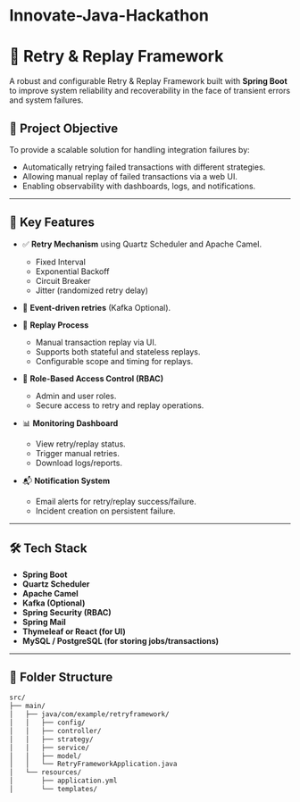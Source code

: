 # Innovate-Java-Hackathon

# 🔁 Retry & Replay Framework

A robust and configurable Retry & Replay Framework built with **Spring Boot** to improve system reliability and recoverability in the face of transient errors and system failures.

## 📌 Project Objective

To provide a scalable solution for handling integration failures by:

- Automatically retrying failed transactions with different strategies.
- Allowing manual replay of failed transactions via a web UI.
- Enabling observability with dashboards, logs, and notifications.

---

## 🚀 Key Features

- ✅ **Retry Mechanism** using Quartz Scheduler and Apache Camel.
  - Fixed Interval
  - Exponential Backoff
  - Circuit Breaker
  - Jitter (randomized retry delay)

- 🧪 **Event-driven retries** (Kafka Optional).

- 🔁 **Replay Process**
  - Manual transaction replay via UI.
  - Supports both stateful and stateless replays.
  - Configurable scope and timing for replays.

- 👤 **Role-Based Access Control (RBAC)**
  - Admin and user roles.
  - Secure access to retry and replay operations.

- 📊 **Monitoring Dashboard**
  - View retry/replay status.
  - Trigger manual retries.
  - Download logs/reports.

- 📬 **Notification System**
  - Email alerts for retry/replay success/failure.
  - Incident creation on persistent failure.

---

## 🛠️ Tech Stack

- **Spring Boot**
- **Quartz Scheduler**
- **Apache Camel**
- **Kafka (Optional)**
- **Spring Security (RBAC)**
- **Spring Mail**
- **Thymeleaf or React (for UI)**
- **MySQL / PostgreSQL (for storing jobs/transactions)**

---

## 📂 Folder Structure

```bash
src/
├── main/
│   ├── java/com/example/retryframework/
│   │   ├── config/
│   │   ├── controller/
│   │   ├── strategy/
│   │   ├── service/
│   │   ├── model/
│   │   └── RetryFrameworkApplication.java
│   └── resources/
│       ├── application.yml
│       └── templates/
